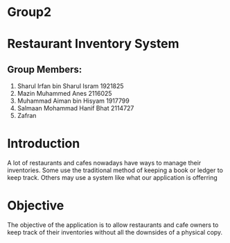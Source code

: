 # Group2
# Restaurant Inventory System
## Group Members:
1. Sharul Irfan bin Sharul Isram 1921825
2. Mazin Muhammed Anes 2116025
3. Muhammad Aiman bin Hisyam 1917799
4. Salmaan Mohammad Hanif Bhat 2114727
5. Zafran

# Introduction
A lot of restaurants and cafes nowadays have ways to manage their inventories. Some use the traditional method of keeping a book or ledger to keep track. Others may use a system like what our application is offerring

# Objective
The objective of the application is to allow restaurants and cafe owners to keep track of their inventories without all the downsides of a physical copy.
